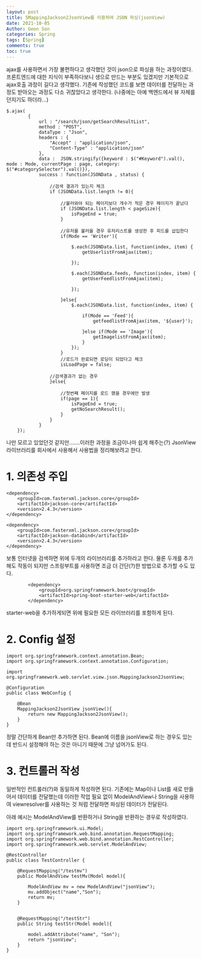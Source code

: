 ```yaml
---
layout: post
title: SMappingJackson2JsonView를 이용하여 JSON 파싱(jsonView)
date: 2021-10-05
Author: Geon Son
categories: Spring
tags: [Spring]
comments: true
toc: true
---
```


ajax를 사용하면서 가장 불편하다고 생각했던 것이 json으로 파싱을 하는 과정이였다.
프론트엔드에 대한 지식이 부족하다보니 생으로 만드는 부분도 있겠지만 기본적으로 ajax호출 과정이 길다고 생각했다. 기존에 작성했던 코드를 보면 데이터를 전달하는 과정도 받아오는 과정도 다소 귀찮았다고 생각한다. (나중에는 아예 백엔드에서 뷰 자체를 던지기도 하더라...)

```
$.ajax(
		{
			url : "/search/json/getSearchResultList",
			method : "POST",
			dataType : "Json",					
			headers : {
				"Accept" : "application/json",
				"Content-Type" : "application/json"
			},
			data :  JSON.stringify({keyword : $("#Keyword").val(), mode : Mode, currentPage : page, category: $("#categorySelecter").val()}),
			success : function(JSONData , status) {

				//검색 결과가 있는지 체크
				if (JSONData.list.length != 0){					

					//불러와야 되는 페이지보다 개수가 적은 경우 페이지가 끝났다
					if (JSONData.list.length < pageSize){
						isPageEnd = true;
					}

					//유저를 불러올 경우 유저리스트를 생성한 후 피드를 삽입한다
					if(Mode == 'Writer'){							

						$.each(JSONData.list, function(index, item) { 						
							getUserlistFromAjax(item); 									

						});

						$.each(JSONData.feeds, function(index, item) { 						
							getUserFeedlistFromAjax(item);	 							

						});	 							

					}else{
						$.each(JSONData.list, function(index, item) {						

							if(Mode == 'Feed'){						 								
								getfeedlistFromAjax(item, '${user}');

							}else if(Mode == 'Image'){			
								getImagelistFromAjax(item); 									
							}					
						});	 							
					}	 						
					//로드가 완료되면 로딩이 되었다고 체크
					isLoadPage = false;

				//검색결과가 없는 경우
				}else{

					//첫번째 페이지를 로드 했을 경우에만 발생
					if(page == 1){
						isPageEnd = true;
						getNoSearchResult();
					}
				}
			}
	});
```

나만 모르고 있었던것 같지만.......이러한 과정을 조금이나마 쉽게 해주는(?) JsonView 라이브러리를 회사에서 사용해서 사용법을 정리해보려고 한다.

# 1. 의존성 주입
```
<dependency>
	<groupId>com.fasterxml.jackson.core</groupId>
	<artifactId>jackson-core</artifactId>
	<version>2.4.3</version>
</dependency>

<dependency>
	<groupId>com.fasterxml.jackson.core</groupId>
	<artifactId>jackson-databind</artifactId>
	<version>2.4.3</version>
</dependency>
```

보통 인터넷을 검색하면 위에 두개의 라이브러리를 추가하라고 한다.
물론 두개를 추가해도 작동이 되지만 스프링부트를 사용하면 조금 더 간단(?)한 방법으로 추가할 수도 있다.
```
		<dependency>
			<groupId>org.springframework.boot</groupId>
			<artifactId>spring-boot-starter-web</artifactId>
		</dependency>
```
starter-web을 추가하게되면 위에 필요한 모든 라이브러리를 포함하게 된다.

# 2. Config 설정

```
import org.springframework.context.annotation.Bean;
import org.springframework.context.annotation.Configuration;

import org.springframework.web.servlet.view.json.MappingJackson2JsonView;

@Configuration
public class WebConfig {

    @Bean
    MappingJackson2JsonView jsonView(){
        return new MappingJackson2JsonView();
    }
}
```

정말 간단하게 Bean만 추가하면 된다. Bean에 이름을 jsonView로 하는 경우도 있는데 반드시 설정해야 하는 것은 아니기 때문에 그냥 넘어가도 된다.

# 3. 컨트롤러 작성

일반적인 컨트롤러(?)와 동일하게 작성하면 된다. 기존에는 Map이나 List를 새로 만들어서 데이터를 전달했는데 이러한 작업 필요 없이 ModelAndView나 String을 사용하여 viewresolver를 사용하는 것 처럼 전달하면 파싱된 데이터가 전달된다.

아래 예시는 ModelAndView를 반환하거나 String을 반환하는 경우로 작성하였다.

```
import org.springframework.ui.Model;
import org.springframework.web.bind.annotation.RequestMapping;
import org.springframework.web.bind.annotation.RestController;
import org.springframework.web.servlet.ModelAndView;

@RestController
public class TestController {

    @RequestMapping("/testmv")
    public ModelAndView testMv(Model model){

        ModelAndView mv = new ModelAndView("jsonView");
        mv.addObject("name","Son");
        return mv;
    }


    @RequestMapping("/testStr")
    public String testStr(Model model){

        model.addAttribute("name", "Son");
        return "jsonView";
    }
}
```
